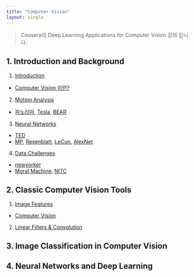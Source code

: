 ```yaml
---
title: "Computer Vision"
layout: single
---
```


> Cousera의 Deep Learning Applications for Computer Vision 강의 입니다.

## 1. Introduction and Background
1. [Introduction][1-1]
  * [Computer Vision 이란?][11-1]
2. [Motion Analysis][1-2]
  * [파노라마][12-1], [Tesla][12-2], [BEAR][12-3]
3. [Neural Networks][1-3]
  * [TED][13-1]
  * [MP][13-2], [Resenblatt][13-3], [LeCun][13-4], [AlexNet][13-5]
4. [Data Challenges][1-4]
  * [newyorker][14-1]
  * [Moral Machine][14-2], [NITC][14-3]

## 2. Classic Computer Vision Tools
1. [Image Features][2-1]
  * [Computer Vision][21-1]
2. [Linear Filters & Convolution][2-2]

## 3. Image Classification in Computer Vision

## 4. Neural Networks and Deep Learning

[1-1]: https://drive.google.com/file/d/17gyQab8HJ4vdKz8a5g_tPF9hButEAAOS/view?usp=drive_link
[11-1]: https://www.pcmag.com/news/what-is-computer-vision
[1-2]: https://drive.google.com/file/d/17irdx_Mj_Z6rJSQdCDCes8iOlIuAP4LH/view?usp=drive_link
[12-1]: https://mars.nasa.gov/files/mepjpl/25640_PIA24264-Perseverance_Sol3_Mastcam-Z_panorama-web6.jpg
[12-2]: https://player.vimeo.com/video/192179726?color=cc0000&title=0&byline=0&portrait=0&player_id=192179726
[12-3]: https://ptolemy.berkeley.edu/projects/robotics/bear/current_research.html
[1-3]: https://drive.google.com/file/d/17kFtS64X-wCaVh4r_OucX9eQ4Ad42dzH/view?usp=drive_link
[13-1]: https://www.ted.com/talks/fei_fei_li_how_we_re_teaching_computers_to_understand_pictures?language=en
[13-2]: https://drive.google.com/file/d/17ox8ENoG8D4JIt_OslE1E5mtos8YXJJQ/view?usp=drive_link
[13-3]: https://drive.google.com/file/d/17lbR7jhISoakwsA1Z5TTKLIViRLYCnl5/view?usp=drive_link
[13-4]: https://drive.google.com/file/d/17lBQcuhoHADJnmnUtaKuoBQ4Uz2eZhn_/view?usp=drive_link
[13-5]: https://drive.google.com/file/d/17tDaCl83qdZAn9qwaOmQ3NPcTDOGkgt2/view?usp=drive_link
[1-4]: https://drive.google.com/file/d/17yTlGR4EzAEbK1LxCpA1ua9YCniygq6o/view?usp=drive_link
[14-1]: https://www.newyorker.com/science/elements/a-study-on-driverless-car-ethics-offers-a-troubling-look-into-our-values
[14-2]: https://www.moralmachine.net/
[14-3]: https://nitc.trec.pdx.edu/research/project/869/Racial_Bias_in_Drivers%27_Yielding_Behavior_at_Crosswalks%3A_Understanding_the_Effect
[2-1]: https://drive.google.com/file/d/189LSVeBlM5Dy_sg6PPWbV01XUXQNelk4/view?usp=drive_link
[21-1]: https://www.amazon.com/dp/B006Y10996/ref=cm_sw_em_r_mt_dp_TW9M1XDCXPN81YW232TX
[2-2]: https://drive.google.com/file/d/18CMF2heMIZ3jLGM61XVo2B710-BbuwBQ/view?usp=drive_link
